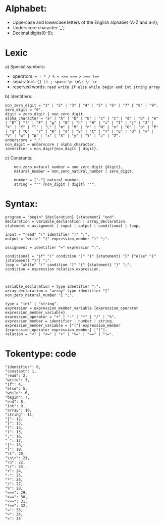 # Alphabet:

* Uppercase and lowercase letters of the  English alphabet (A-Z and a-z);
* Underscore character '_';
* Decimal digits(0-9);


# Lexic

a) Special symbols:

- operators: `+ - * / % < <== === > >== !==`
- separators: `{} () ; space \n \n\r \t \r`
- reserved words: `read write if else while begin end int string array`
		
b) Identifiers:

	non_zero_digit = "1" | "2" | "3" | "4" | "5" | "6" | "7" | "8" | "9".
	zero_digit = "0".
	digit = zero_digit | non_zero_digit.
	alpha_character = "a" | "A" | "b" | "B" | "c" | "C" | "d" | "D" | "e" | "E" | "f" | "F" | "g" | "G" | "h" | "H" | "i" | "I" | "j" | "J" | "k" | "K" | "l" | "L" | "m" | "M" | "n" | "N" | "o" | "O" | "p" | "P" | "q" | "Q" | "r" | "R" | "s" | "S" | "t" | "T" | "u" | "U" | "v" | "V" | "w" | "W" | "x" | "X" | "y" | "Y" | "z" | "Z".
	underscore = "_".
	non_digit = underscore | alpha_character.
	identifier = non_digit{non_digit | digit}.

c) Constants:

		non_zero_natural_number = non_zero_digit {digit}.
		natural_number = non_zero_natural_number | zero_digit.
		
		number = ["-"] natural_number.
		string = "'" {non_digit | digit} "'".

# Syntax:

	program = "begin" {declaration} {statement} "end".
	declaration = variable_declaration | array_declaration.
	statement = assignment | input | output | conditional | loop.

	input = "read" "(" identifier ")" ";".
	output = "write" "(" expression_member ")" ";".
	
	assignment = identifier "=" expression ";".
	
	conditional = "if" "(" condition ")" "{" {statement} "}" ["else" "{" {statement} "}"] ";".
	loop = "while" "(" condition ")" "{" {statement} "}" ";".
	condition = expression relation expression.
	
	
	
	variable_declaration = type identifier ";".
	array_declaration = "array" type identifier "[" non_zero_natural_number "] ";".
	
	type = "int" | "string".
	expression = expression_member_variable {expression_operator expression_member_variable}.
	expression_operator = "+" | "-" | "*" | "/" | "%".
	expression_member = identifier | number | string.
	expression_member_variable = ["("] expression_member {expression_operator expression_member} [")"].
	relation = "<" | "<=" | ">" | ">=" | "==" | "!=".


# Tokentype: 	code

    "identifier": 0,
    "constant": 1,
    "read": 2,
    "write": 3,
    "if": 4,
    "else": 5,
    "while": 6,
    "begin": 7,
    "end": 8,
    "int": 9,
    "array": 10,
    "string": 11,
    "{": 12,
    "}": 13,
    "(": 14,
    ")": 15,
    ";": 16,
    " ": 17,
    "[": 18,
    "]": 19,
    "\t": 20,
    "\n\r": 21,
    "\n": 22,
    "\r": 23,
    "+": 24,
    "-": 25,
    "*": 26,
    "/": 27,
    "%": 28,
    "===": 29,
    ">==": 30,
    "<==": 31,
    "!==": 32,
    "=": 33,
    ">": 34,
    "<": 35